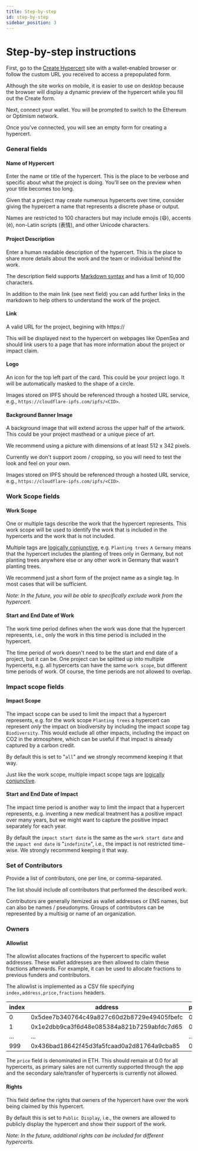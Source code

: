 ```yaml
---
title: Step-by-step
id: step-by-step
sidebar_position: 3
---
```

# Step-by-step instructions

First, go to the [Create Hypercert](https://hypercerts.vercel.app/hypercerts/create) site with a wallet-enabled browser or follow the custom URL you received to access a prepopulated form.

Although the site works on mobile, it is easier to use on desktop because the browser will display a dynamic preview of the hypercert while you fill out the Create form.

Next, connect your wallet. You will be prompted to switch to the Ethereum or Optimism network.

Once you've connected, you will see an empty form for creating a hypercert.

### General fields

#### Name of Hypercert
Enter the name or title of the hypercert. This is the place to be verbose and specific about what the project is doing. You'll see on the preview when your title becomes too long.

Given that a project may create numerous hypercerts over time, consider giving the hypercert a name that represents a discrete phase or output.

Names are restricted to 100 characters but may include emojis (:smile:), accents (é), non-Latin scripts (表情), and other Unicode characters.

#### Project Description

Enter a human readable description of the hypercert. This is the place to share more details about the work and the team or individual behind the work.

The description field supports [Markdown syntax](https://www.markdownguide.org/cheat-sheet/) and has a limit of 10,000 characters.

In addition to the main link (see next field) you can add further links in the markdown to help others to understand the work of the project.

#### Link

A valid URL for the project, begining with https://

This will be displayed next to the hypercert on webpages like OpenSea and should link users to a page that has more information about the project or impact claim.

#### Logo

An icon for the top left part of the card. This could be your project logo. It will be automatically masked to the shape of a circle.

Images stored on IPFS should be referenced through a hosted URL service, e.g., `https://cloudflare-ipfs.com/ipfs/<CID>`.

#### Background Banner Image

A background image that will extend across the upper half of the artwork. This could be your project masthead or a unique piece of art.

We recommend using a picture with dimensions of at least 512 x 342 pixels.

Currently we don't support zoom / cropping, so you will need to test the look and feel on your own.

Images stored on IPFS should be referenced through a hosted URL service, e.g., `https://cloudflare-ipfs.com/ipfs/<CID>`.

### Work Scope fields

#### Work Scope

One or multiple tags describe the work that the hypercert represents. This work scope will be used to identify the work that is included in the hypercerts and the work that is not included.

Multiple tags are [logically conjunctive](https://en.wikipedia.org/wiki/Logical_conjunction), e.g. `Planting trees` ∧ `Germany` means that the hypercert includes the planting of trees only in Germany, but not planting trees anywhere else or any other work in Germany that wasn't planting trees.

We recommend just a short form of the project name as a single tag. In most cases that will be sufficient.

*Note: In the future, you will be able to specifically exclude work from the hypercert.*

#### Start and End Date of Work

The work time period defines when the work was done that the hypercert represents, i.e., only the work in this time period is included in the hypercert.

The time period of work doesn't need to be the start and end date of a project, but it can be. One project can be splitted up into multiple hypercerts, e.g. all hypercerts can have the same `work scope`, but different time periods of work. Of course, the time periods are not allowed to overlap.

### Impact scope fields

#### Impact Scope

The impact scope can be used to limit the impact that a hypercert represents, e.g. for the work scope `Planting trees` a hypercert can represent *only* the impact on biodiversity by including the impact scope tag `Biodiversity`. This would exclude all other impacts, including the impact on CO2 in the atmosphere, which can be useful if that impact is already captured by a carbon credit.

By default this is set to "`all`" and we strongly recommend keeping it that way.

Just like the work scope, multiple impact scope tags are [logically conjunctive](https://en.wikipedia.org/wiki/Logical_conjunction).

#### Start and End Date of Impact

The impact time period is another way to limit the impact that a hypercert represents, e.g. inventing a new medical treatment has a positive impact over many years, but we might want to capture the positive impact separately for each year.

By default the `impact start date` is the same as the `work start date` and the `impact end date` is "`indefinite`", i.e., the impact is not restricted time-wise. We strongly recommend keeping it that way.

### Set of Contributors

Provide a list of contributors, one per line, or comma-separated.

The list should include *all* contributors that performed the described work.

Contributors are generally itemized as wallet addresses or ENS names, but can also be names / pseudonyms. Groups of contributors can be represented by a multisig or name of an organization.

### Owners

#### Allowlist

The allowlist allocates fractions of the hypercert to specific wallet addresses. These wallet addresses are then allowed to claim these fractions afterwards. For example, it can be used to allocate fractions to previous funders and contributors.

The allowlist is implemented as a CSV file specifying `index,address,price,fractions` headers.

|index | address | price | fractions |
| -------- | -------- | -------- | -------- |
|0|0x5dee7b340764c49a827c60d2b8729e49405fbefc|0.0|100|
|1|0x1e2dbb9ca3f6d48e085384a821b7259abfdc7d65|0.0|50|
|...|...|...|...|
|999|0x436bad18642f45d3fa5fcaad0a2d81764a9cba85|0.0|1|

The `price` field is denominated in ETH. This should remain at 0.0 for all hypercerts, as primary sales are not currently supported through the app and the secondary sale/transfer of hypercerts is currently not allowed.

#### Rights

This field define the rights that owners of the hypercert have over the work being claimed by this hypercert.

By default this is set to `Public Display`, i.e., the owners are allowed to publicly display the hypercert and show their support of the work.

*Note: In the future, additional rights can be included for different hypercerts.*
